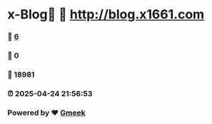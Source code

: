 # x-Blog🍃 :link: http://blog.x1661.com 
### :page_facing_up: [6](http://blog.x1661.com/tag.html) 
### :speech_balloon: 0 
### :hibiscus: 18981 
### :alarm_clock: 2025-04-24 21:56:53 
### Powered by :heart: [Gmeek](https://github.com/Meekdai/Gmeek)
